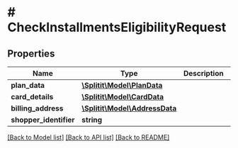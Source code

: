 # # CheckInstallmentsEligibilityRequest

## Properties

Name | Type | Description | Notes
------------ | ------------- | ------------- | -------------
**plan_data** | [**\Splitit\Model\PlanData**](PlanData.md) |  | [optional]
**card_details** | [**\Splitit\Model\CardData**](CardData.md) |  | [optional]
**billing_address** | [**\Splitit\Model\AddressData**](AddressData.md) |  | [optional]
**shopper_identifier** | **string** |  | [optional]

[[Back to Model list]](../../README.md#models) [[Back to API list]](../../README.md#endpoints) [[Back to README]](../../README.md)
